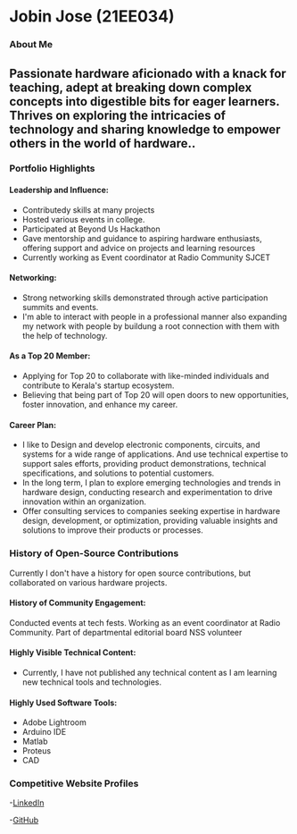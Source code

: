 # Jobin Jose (21EE034)

### About Me
Passionate hardware aficionado with a knack for teaching, adept at breaking down complex concepts into digestible bits for eager learners. Thrives on exploring the intricacies of technology and sharing knowledge to empower others in the world of hardware..
---

### Portfolio Highlights

#### Leadership and Influence:


- Contributedy skills at many projects 
- Hosted various events in college.
- Participated at Beyond Us Hackathon 
- Gave mentorship and guidance to aspiring hardware enthusiasts, offering support and advice on projects and learning resources
- Currently working as Event coordinator at Radio Community SJCET 

#### Networking:

- Strong networking skills demonstrated through active participation summits and events.
- I'm able to interact with people in a professional manner also expanding my network with people by buildung a root connection with them with the help of technology.

#### As a Top 20 Member:

- Applying for Top 20 to collaborate with like-minded individuals and contribute to Kerala's startup ecosystem.
- Believing that being part of Top 20 will open doors to new opportunities, foster innovation, and enhance my career.

#### Career Plan:

- I like to Design and develop electronic components, circuits, and systems for a wide range of applications. And use technical expertise to support sales efforts, providing product demonstrations, technical specifications, and solutions to potential customers.
- In the long term, I plan to explore emerging technologies and trends in hardware design, conducting research and experimentation to drive innovation within an organization.
- Offer consulting services to companies seeking expertise in hardware design, development, or optimization, providing valuable insights and solutions to improve their products or processes.


### History of Open-Source Contributions
Currently I don't have a history for open source contributions, but collaborated on various hardware projects.

#### History of Community Engagement:
Conducted events at tech fests.
Working as an event coordinator at Radio Community.
Part of departmental editorial board 
NSS volunteer


#### Highly Visible Technical Content:

- Currently, I have not published any technical content as I am learning new technical tools and technologies.

#### Highly Used Software Tools:

- Adobe Lightroom
- Arduino IDE
- Matlab
- Proteus
- CAD

### Competitive Website Profiles

-[LinkedIn](https://www.linkedin.com/in/jobin-jose-343a5a27b)

-[GitHub](https://www.github.com/S10533)
